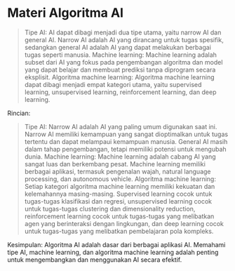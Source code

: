 # Materi Algoritma AI

> Tipe AI: AI dapat dibagi menjadi dua tipe utama, yaitu narrow AI dan general AI. Narrow AI adalah AI yang dirancang untuk tugas spesifik, sedangkan general AI adalah AI yang dapat melakukan berbagai tugas seperti manusia.
> Machine learning: Machine learning adalah subset dari AI yang fokus pada pengembangan algoritma dan model yang dapat belajar dan membuat prediksi tanpa diprogram secara eksplisit.
> Algoritma machine learning: Algoritma machine learning dapat dibagi menjadi empat kategori utama, yaitu supervised learning, unsupervised learning, reinforcement learning, dan deep learning.

Rincian:
> Tipe AI: Narrow AI adalah AI yang paling umum digunakan saat ini. Narrow AI memiliki kemampuan yang sangat dioptimalkan untuk tugas tertentu dan dapat melampaui kemampuan manusia. General AI masih dalam tahap pengembangan, tetapi memiliki potensi untuk mengubah dunia.
> Machine learning: Machine learning adalah cabang AI yang sangat luas dan berkembang pesat. Machine learning memiliki berbagai aplikasi, termasuk pengenalan wajah, natural language processing, dan autonomous vehicle.
> Algoritma machine learning: Setiap kategori algoritma machine learning memiliki kekuatan dan kelemahannya masing-masing. Supervised learning cocok untuk tugas-tugas klasifikasi dan regresi, unsupervised learning cocok untuk tugas-tugas clustering dan dimensionality reduction, reinforcement learning cocok untuk tugas-tugas yang melibatkan agen yang berinteraksi dengan lingkungan, dan deep learning cocok untuk tugas-tugas yang melibatkan pembelajaran pola kompleks.

Kesimpulan:
Algoritma AI adalah dasar dari berbagai aplikasi AI. Memahami tipe AI, machine learning, dan algoritma machine learning adalah penting untuk mengembangkan dan menggunakan AI secara efektif.